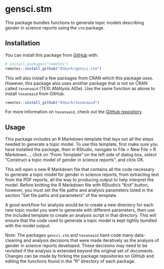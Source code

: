 
<!-- README.md is generated from README.Rmd. Please edit that file -->

# gensci.stm

<!-- badges: start -->

<!-- badges: end -->

This package bundles functions to generate topic models describing
gender in science reports using the `stm` package.

## Installation

You can install this package from [GitHub](https://github.com/) with:

``` r
# install.packages("remotes")
remotes::install_github("dtburk/gensci.stm")
```

This will also install a few packages from CRAN which this package uses.
However, this package also uses another package that is not on CRAN
called `texanaaid` (TEXt ANAlysis AIDe). Use the same function as above
to install `texanaaid` from GitHub.

``` r
remotes::install_github("dtburk/texanaaid")
```

For more information on `texanaaid`, check out the [GitHub
repository](https://github.com/dtburk/texanaaid).

## Usage

This package includes an R Markdown template that lays out all the steps
needed to generate a topic model. To use this template, first make sure
you have installed the package, then in RStudio, navigate to File \> New
File \> R Markdown…, click on “From Template” on the left side of dialog
box, select “Construct a topic model of gender in science reports”, and
click OK.

This will open a new R Markdown file that contains all the code
necessary to generate a topic model for gender in science reports, from
extracting text from the PDF reports, all the way to producing output to
help interpret the model. Before knitting the R Markdown file with
RStudio’s “Knit” button, however, you must set the file paths and
analysis parameters listed in the section “Set file paths and
parameters” of the template.

A good workflow for analysis would be to create a new directory for each
new topic model you want to generate with different parameters, then use
the included template to create an analysis script in that directory.
This will ensure that the code used to generate a topic model is kept
tightly bundled with the model output.

Note: The packages `gensci.stm` and `texanaaid` hard-code many
data-cleaning and analysis decisions that were made iteratively as the
analysis of gender in science reports developed. These decisions may
need to be revisited if the analysis is extended beyond the original set
of documents. Changes can be made by forking the package repositories on
GitHub and editing the functions found in the “R” directory of each
package.
